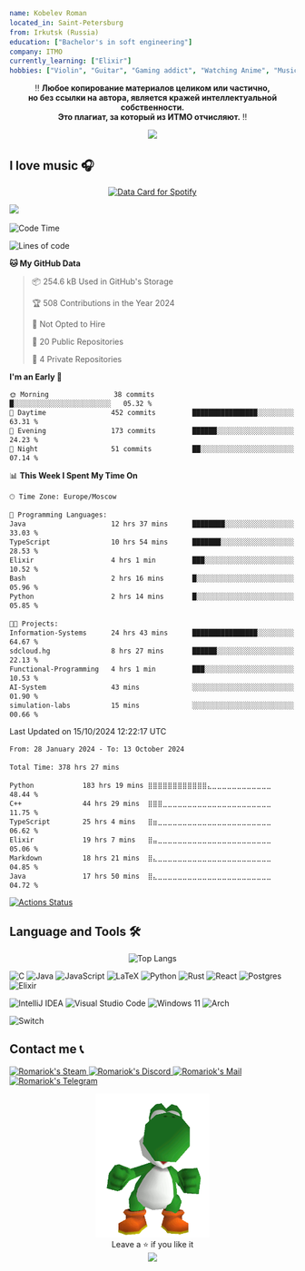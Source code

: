 <!-- <h3 style="color: rgb(212, 187, 133)">SUNFLOWER PROFILE</h3> -->
```yaml
name: Kobelev Roman
located_in: Saint-Petersburg
from: Irkutsk (Russia)
education: ["Bachelor's in soft engineering"]
company: ITMO
currently_learning: ["Elixir"]
hobbies: ["Violin", "Guitar", "Gaming addict", "Watching Anime", "Music"]
```
<p align="center">
‼️ <b>Любое копирование материалов целиком или частично,<br>но без ссылки на автора, является кражей интеллектуальной собственности.<br>Это плагиат, за который из ИТМО отчисляют.</b> ‼️ 
</p>

<p align="center">
  <img width="300px" src="https://raw.githubusercontent.com/Romariok/Romariok/main/assets/yoshi-funny.gif"/>
</p>

## I love music 🎧
<p align="center">
<a href="https://data-card-for-spotify.herokuapp.com/card?user_id=312s5gukxu3izmomfk6sjce5wzo4">
  <img src="https://data-card-for-spotify.herokuapp.com/api/card?user_id=312s5gukxu3izmomfk6sjce5wzo4&hide_top_tracks=1&hide_title=1" alt="Data Card for Spotify">
</a>
</p>


![](https://komarev.com/ghpvc/?username=Romariok&color=blue)
<!--START_SECTION:waka-->
![Code Time](http://img.shields.io/badge/Code%20Time-378%20hrs%2027%20mins-blue)

![Lines of code](https://img.shields.io/badge/From%20Hello%20World%20I%27ve%20Written-2.3%20million%20lines%20of%20code-blue)

**🐱 My GitHub Data** 

> 📦 254.6 kB Used in GitHub's Storage 
 > 
> 🏆 508 Contributions in the Year 2024
 > 
> 🚫 Not Opted to Hire
 > 
> 📜 20 Public Repositories 
 > 
> 🔑 4 Private Repositories 
 > 
**I'm an Early 🐤** 

```text
🌞 Morning                38 commits          █░░░░░░░░░░░░░░░░░░░░░░░░   05.32 % 
🌆 Daytime                452 commits         ████████████████░░░░░░░░░   63.31 % 
🌃 Evening                173 commits         ██████░░░░░░░░░░░░░░░░░░░   24.23 % 
🌙 Night                  51 commits          ██░░░░░░░░░░░░░░░░░░░░░░░   07.14 % 
```


📊 **This Week I Spent My Time On** 

```text
🕑︎ Time Zone: Europe/Moscow

💬 Programming Languages: 
Java                     12 hrs 37 mins      ████████░░░░░░░░░░░░░░░░░   33.03 % 
TypeScript               10 hrs 54 mins      ███████░░░░░░░░░░░░░░░░░░   28.53 % 
Elixir                   4 hrs 1 min         ███░░░░░░░░░░░░░░░░░░░░░░   10.52 % 
Bash                     2 hrs 16 mins       █░░░░░░░░░░░░░░░░░░░░░░░░   05.96 % 
Python                   2 hrs 14 mins       █░░░░░░░░░░░░░░░░░░░░░░░░   05.85 % 

🐱‍💻 Projects: 
Information-Systems      24 hrs 43 mins      ████████████████░░░░░░░░░   64.67 % 
sdcloud.hg               8 hrs 27 mins       ██████░░░░░░░░░░░░░░░░░░░   22.13 % 
Functional-Programming   4 hrs 1 min         ███░░░░░░░░░░░░░░░░░░░░░░   10.53 % 
AI-System                43 mins             ░░░░░░░░░░░░░░░░░░░░░░░░░   01.90 % 
simulation-labs          15 mins             ░░░░░░░░░░░░░░░░░░░░░░░░░   00.66 % 
```


 Last Updated on 15/10/2024 12:22:17 UTC
<!--END_SECTION:waka-->

<!--START_SECTION:waka-simple-->

```text
From: 28 January 2024 - To: 13 October 2024

Total Time: 378 hrs 27 mins

Python            183 hrs 19 mins ⣿⣿⣿⣿⣿⣿⣿⣿⣿⣿⣿⣿⣄⣀⣀⣀⣀⣀⣀⣀⣀⣀⣀⣀⣀   48.44 %
C++               44 hrs 29 mins  ⣿⣿⣿⣀⣀⣀⣀⣀⣀⣀⣀⣀⣀⣀⣀⣀⣀⣀⣀⣀⣀⣀⣀⣀⣀   11.75 %
TypeScript        25 hrs 4 mins   ⣿⣶⣀⣀⣀⣀⣀⣀⣀⣀⣀⣀⣀⣀⣀⣀⣀⣀⣀⣀⣀⣀⣀⣀⣀   06.62 %
Elixir            19 hrs 7 mins   ⣿⣤⣀⣀⣀⣀⣀⣀⣀⣀⣀⣀⣀⣀⣀⣀⣀⣀⣀⣀⣀⣀⣀⣀⣀   05.06 %
Markdown          18 hrs 21 mins  ⣿⣄⣀⣀⣀⣀⣀⣀⣀⣀⣀⣀⣀⣀⣀⣀⣀⣀⣀⣀⣀⣀⣀⣀⣀   04.85 %
Java              17 hrs 50 mins  ⣿⣄⣀⣀⣀⣀⣀⣀⣀⣀⣀⣀⣀⣀⣀⣀⣀⣀⣀⣀⣀⣀⣀⣀⣀   04.72 %
```

<!--END_SECTION:waka-simple-->

  [![Actions Status](https://github.com/Romariok/Romariok/workflows/wakatime-stats/badge.svg)](https://github.com/Romariok/Romariok/actions)
  
## Language and Tools 🛠️

<p align="center">
  <img src="https://github-readme-stats.vercel.app/api/top-langs/?username=Romariok&layout=compact&theme=dark#gh-dark-mode-only" alt="Top Langs">
</p>

![C](https://img.shields.io/badge/c-%2300599C.svg?style=for-the-badge&logo=c&logoColor=white) ![Java](https://img.shields.io/badge/java-%23ED8B00.svg?style=for-the-badge&logo=openjdk&logoColor=white) 	![JavaScript](https://img.shields.io/badge/javascript-%23323330.svg?style=for-the-badge&logo=javascript&logoColor=%23F7DF1E) 	![LaTeX](https://img.shields.io/badge/latex-%23008080.svg?style=for-the-badge&logo=latex&logoColor=white) 	![Python](https://img.shields.io/badge/python-3670A0?style=for-the-badge&logo=python&logoColor=ffdd54) 	![Rust](https://img.shields.io/badge/rust-%23000000.svg?style=for-the-badge&logo=rust&logoColor=white)    ![React](https://img.shields.io/badge/react-%2320232a.svg?style=for-the-badge&logo=react&logoColor=%2361DAFB) 	![Postgres](https://img.shields.io/badge/postgres-%23316192.svg?style=for-the-badge&logo=postgresql&logoColor=white)
![Elixir](https://img.shields.io/badge/elixir-%234B275F.svg?style=for-the-badge&logo=elixir&logoColor=white)

![IntelliJ IDEA](https://img.shields.io/badge/IntelliJIDEA-000000.svg?style=for-the-badge&logo=intellij-idea&logoColor=white) ![Visual Studio Code](https://img.shields.io/badge/Visual%20Studio%20Code-0078d7.svg?style=for-the-badge&logo=visual-studio-code&logoColor=white) ![Windows 11](https://img.shields.io/badge/Windows%2011-%230079d5.svg?style=for-the-badge&logo=Windows%2011&logoColor=white) ![Arch](https://img.shields.io/badge/Arch%20Linux-1793D1?logo=arch-linux&logoColor=fff&style=for-the-badge)

 ![Switch](https://img.shields.io/badge/Switch-E60012?style=for-the-badge&logo=nintendo-switch&logoColor=white)
 
## Contact me 📞
<a href="https://steamcommunity.com/id/BatyaLenin/">
  <img alt="Romariok's Steam" src="https://img.shields.io/badge/steam-%23000000.svg?style=for-the-badge&logo=steam&logoColor=white" />
</a>
<a href="https://discordapp.com/users/395575522798731265/">
  <img alt="Romariok's Discord" src="https://img.shields.io/badge/Discord-%235865F2.svg?style=for-the-badge&logo=discord&logoColor=white" />
</a>
<a href="mailto:alexeasy11@gmail.com">
  <img alt="Romariok's Mail" src="https://img.shields.io/badge/Gmail-D14836?style=for-the-badge&logo=gmail&logoColor=white" />
</a>
<a href="https://kuroshlep.t.me">
  <img alt="Romariok's Telegram" src="https://img.shields.io/badge/Telegram-2CA5E0?style=for-the-badge&logo=telegram&logoColor=white" />
</a>

<p align="center">
  <img width="200px" src="https://raw.githubusercontent.com/Romariok/Romariok/main/assets/yoshi_dance.gif"/>
  
  <br/>
   Leave a ⭐ if you like it
  <br/>
  
  <img src="https://capsule-render.vercel.app/api?type=waving&color=gradient&height=60&section=footer"/>
</p>
